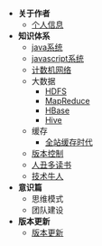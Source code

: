 
- **关于作者**
     - [个人信息](/use/home)
- **知识体系**     
    - [java系统](https://runcoding.github.io/learn-java/wiki/index.html)
    - [javascript系统](https://runcoding.github.io/learn-js/wiki/index.html)
    - [计数机网络](/information/web)
    - 大数据
      - [HDFS](/information/massive_data/hadoop/hdfs)
      - [MapReduce](/information/massive_data/hadoop/mapreduce)
      - [HBase](/information/massive_data/hadoop/hbase)
      - [Hive](/information/massive_data/hadoop/hive)
    - 缓存
      - [全站缓存时代](https://mp.weixin.qq.com/s/Qda9sayJI2hq_nzvuROG4Q)  
    - [版本控制](/information/version)
    - [人丑多读书](/information/books)
    - [技术牛人](/information/oxen)
- **意识篇**
   - 思维模式
   - 团队建设
- **版本更新**
  - [版本更新](/docs/changelog)